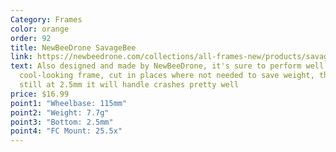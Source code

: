 ```yaml
---
Category: Frames
color: orange
order: 92
title: NewBeeDrone SavageBee
link: https://newbeedrone.com/collections/all-frames-new/products/savagebee-frame
text: Also designed and made by NewBeeDrone, it's sure to perform well. A pretty
  cool-looking frame, cut in places where not needed to save weight, though
  still at 2.5mm it will handle crashes pretty well
price: $16.99
point1: "Wheelbase: 115mm"
point2: "Weight: 7.7g"
point3: "Bottom: 2.5mm"
point4: "FC Mount: 25.5x"
---
```

